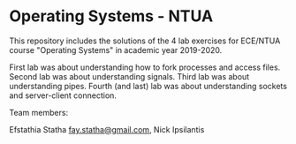 # Operating Systems - NTUA

This repository includes the solutions of the 4 lab exercises for ECE/NTUA course "Operating Systems" in academic year 2019-2020.

First lab was about understanding how to fork processes and access files.
Second lab was about understanding signals.
Third lab was about understanding pipes.
Fourth (and last) lab was about understanding sockets and server-client connection.

Team members:

Efstathia Statha <fay.statha@gmail.com>, Nick Ipsilantis

